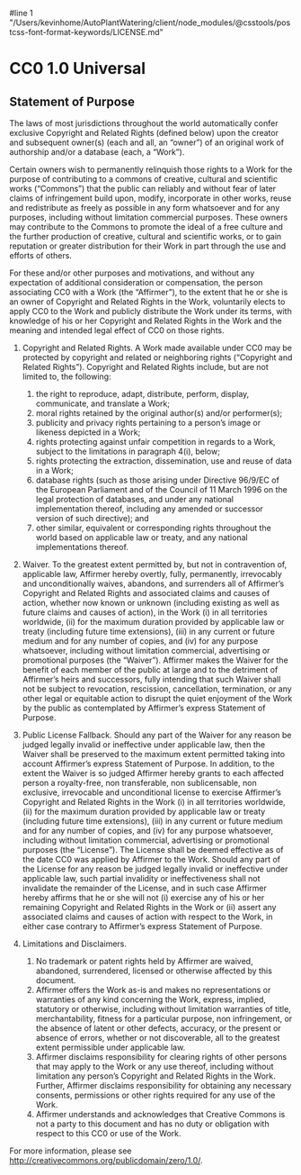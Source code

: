#line 1 "/Users/kevinhome/AutoPlantWatering/client/node_modules/@csstools/postcss-font-format-keywords/LICENSE.md"
# CC0 1.0 Universal

## Statement of Purpose

The laws of most jurisdictions throughout the world automatically confer
exclusive Copyright and Related Rights (defined below) upon the creator and
subsequent owner(s) (each and all, an “owner”) of an original work of
authorship and/or a database (each, a “Work”).

Certain owners wish to permanently relinquish those rights to a Work for the
purpose of contributing to a commons of creative, cultural and scientific works
(“Commons”) that the public can reliably and without fear of later claims of
infringement build upon, modify, incorporate in other works, reuse and
redistribute as freely as possible in any form whatsoever and for any purposes,
including without limitation commercial purposes. These owners may contribute
to the Commons to promote the ideal of a free culture and the further
production of creative, cultural and scientific works, or to gain reputation or
greater distribution for their Work in part through the use and efforts of
others.

For these and/or other purposes and motivations, and without any expectation of
additional consideration or compensation, the person associating CC0 with a
Work (the “Affirmer”), to the extent that he or she is an owner of Copyright
and Related Rights in the Work, voluntarily elects to apply CC0 to the Work and
publicly distribute the Work under its terms, with knowledge of his or her
Copyright and Related Rights in the Work and the meaning and intended legal
effect of CC0 on those rights.

1. Copyright and Related Rights. A Work made available under CC0 may be
   protected by copyright and related or neighboring rights (“Copyright and
   Related Rights”). Copyright and Related Rights include, but are not limited
   to, the following:
   1. the right to reproduce, adapt, distribute, perform, display, communicate,
      and translate a Work;
   2. moral rights retained by the original author(s) and/or performer(s);
   3. publicity and privacy rights pertaining to a person’s image or likeness
      depicted in a Work;
   4. rights protecting against unfair competition in regards to a Work,
      subject to the limitations in paragraph 4(i), below;
   5. rights protecting the extraction, dissemination, use and reuse of data in
      a Work;
   6. database rights (such as those arising under Directive 96/9/EC of the
      European Parliament and of the Council of 11 March 1996 on the legal
      protection of databases, and under any national implementation thereof,
      including any amended or successor version of such directive); and
   7. other similar, equivalent or corresponding rights throughout the world
      based on applicable law or treaty, and any national implementations
      thereof.

2. Waiver. To the greatest extent permitted by, but not in contravention of,
   applicable law, Affirmer hereby overtly, fully, permanently, irrevocably and
   unconditionally waives, abandons, and surrenders all of Affirmer’s Copyright
   and Related Rights and associated claims and causes of action, whether now
   known or unknown (including existing as well as future claims and causes of
   action), in the Work (i) in all territories worldwide, (ii) for the maximum
   duration provided by applicable law or treaty (including future time
   extensions), (iii) in any current or future medium and for any number of
   copies, and (iv) for any purpose whatsoever, including without limitation
   commercial, advertising or promotional purposes (the “Waiver”). Affirmer
   makes the Waiver for the benefit of each member of the public at large and
   to the detriment of Affirmer’s heirs and successors, fully intending that
   such Waiver shall not be subject to revocation, rescission, cancellation,
   termination, or any other legal or equitable action to disrupt the quiet
   enjoyment of the Work by the public as contemplated by Affirmer’s express
   Statement of Purpose.

3. Public License Fallback. Should any part of the Waiver for any reason be
   judged legally invalid or ineffective under applicable law, then the Waiver
   shall be preserved to the maximum extent permitted taking into account
   Affirmer’s express Statement of Purpose. In addition, to the extent the
   Waiver is so judged Affirmer hereby grants to each affected person a
   royalty-free, non transferable, non sublicensable, non exclusive,
   irrevocable and unconditional license to exercise Affirmer’s Copyright and
   Related Rights in the Work (i) in all territories worldwide, (ii) for the
   maximum duration provided by applicable law or treaty (including future time
   extensions), (iii) in any current or future medium and for any number of
   copies, and (iv) for any purpose whatsoever, including without limitation
   commercial, advertising or promotional purposes (the “License”). The License
   shall be deemed effective as of the date CC0 was applied by Affirmer to the
   Work. Should any part of the License for any reason be judged legally
   invalid or ineffective under applicable law, such partial invalidity or
   ineffectiveness shall not invalidate the remainder of the License, and in
   such case Affirmer hereby affirms that he or she will not (i) exercise any
   of his or her remaining Copyright and Related Rights in the Work or (ii)
   assert any associated claims and causes of action with respect to the Work,
   in either case contrary to Affirmer’s express Statement of Purpose.

4. Limitations and Disclaimers.
   1. No trademark or patent rights held by Affirmer are waived, abandoned,
      surrendered, licensed or otherwise affected by this document.
   2. Affirmer offers the Work as-is and makes no representations or warranties
      of any kind concerning the Work, express, implied, statutory or
      otherwise, including without limitation warranties of title,
      merchantability, fitness for a particular purpose, non infringement, or
      the absence of latent or other defects, accuracy, or the present or
      absence of errors, whether or not discoverable, all to the greatest
      extent permissible under applicable law.
   3. Affirmer disclaims responsibility for clearing rights of other persons
      that may apply to the Work or any use thereof, including without
      limitation any person’s Copyright and Related Rights in the Work.
      Further, Affirmer disclaims responsibility for obtaining any necessary
      consents, permissions or other rights required for any use of the Work.
   4. Affirmer understands and acknowledges that Creative Commons is not a
      party to this document and has no duty or obligation with respect to this
      CC0 or use of the Work.

For more information, please see
http://creativecommons.org/publicdomain/zero/1.0/.
